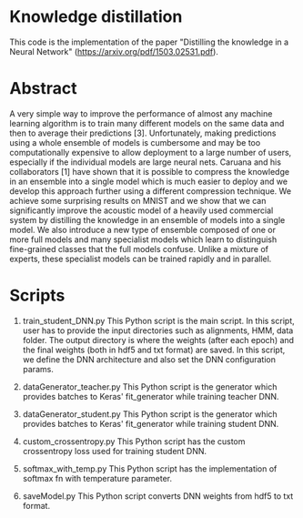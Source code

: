 # Knowledge distillation
This code is the implementation of the paper "Distilling the knowledge
in a Neural Network" (https://arxiv.org/pdf/1503.02531.pdf).

# Abstract
A very simple way to improve the performance of almost any machine learning
algorithm is to train many different models on the same data and then to average
their predictions [3]. Unfortunately, making predictions using a whole ensemble
of models is cumbersome and may be too computationally expensive to allow deployment
to a large number of users, especially if the individual models are large
neural nets. Caruana and his collaborators [1] have shown that it is possible to
compress the knowledge in an ensemble into a single model which is much easier
to deploy and we develop this approach further using a different compression
technique. We achieve some surprising results on MNIST and we show that we
can significantly improve the acoustic model of a heavily used commercial system
by distilling the knowledge in an ensemble of models into a single model. We also
introduce a new type of ensemble composed of one or more full models and many
specialist models which learn to distinguish fine-grained classes that the full models
confuse. Unlike a mixture of experts, these specialist models can be trained
rapidly and in parallel. 

# Scripts
1. train_student_DNN.py 
This Python script is the main script. In this script, user has to provide the input directories 
such as alignments, HMM, data folder. The output directory is where the weights (after 
each epoch) and the final weights (both in hdf5 and txt format) are saved. 
In this script, we define the DNN architecture and also set the DNN configuration params. 

2. dataGenerator_teacher.py
This Python script is the generator which provides batches to Keras' fit_generator while training 
teacher DNN. 

3. dataGenerator_student.py
This Python script is the generator which provides batches to Keras' fit_generator while training
student DNN. 

4. custom_crossentropy.py
This Python script has the custom crossentropy loss used for training student DNN. 

5. softmax_with_temp.py 
This Python script has the implementation of softmax fn with temperature parameter. 

6. saveModel.py 
This Python script converts DNN weights from hdf5 to txt format.  
